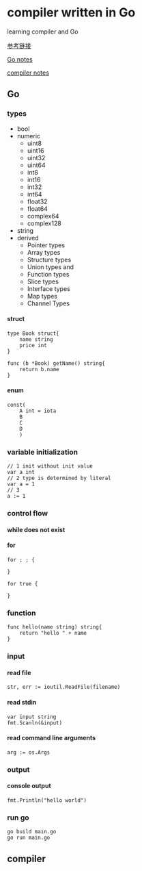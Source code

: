 # compiler written in Go
learning compiler and Go

[参考链接](http://www.craftinginterpreters.com/contents.html)

[Go notes](#go)

[compiler notes](#compiler)

## Go
### types
- bool
- numeric
    - uint8
    - uint16
    - uint32
    - uint64
    - int8
    - int16
    - int32
    - int64
    - float32
    - float64
    - complex64
    - complex128
- string
- derived
    - Pointer types
    - Array types
    - Structure types
    - Union types and
    - Function types
    - Slice types
    - Interface types
    - Map types
    - Channel Types

#### struct
```Go=
type Book struct{
    name string
    price int
}

func (b *Book) getName() string{
    return b.name
}

```

#### enum
```Go=
const(
	A int = iota
	B
	C
	D
	)
```
### variable initialization
```Go=
// 1 init without init value
var a int
// 2 type is determined by literal
var a = 1
// 3
a := 1
```
### control flow
#### while does not exist
#### for
```Go=
for ; ; {

}

for true {

}
```

### function
```Go=
func hello(name string) string{
    return "hello " + name
}
```

### input
#### read file
```Go=
str, err := ioutil.ReadFile(filename)
```

#### read stdin
```Go=
var input string
fmt.Scanln(&input)
```

#### read command line arguments
```Go=
arg := os.Args
```

### output
#### console output
```Go=
fmt.Println("hello world")
```

### run go
```
go build main.go
go run main.go
```


## compiler